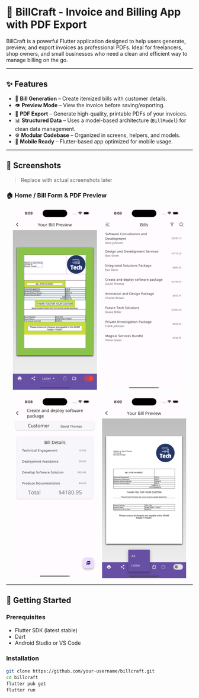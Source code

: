 # 💼 BillCraft - Invoice and Billing App with PDF Export

BillCraft is a powerful Flutter application designed to help users generate, preview, and export invoices as professional PDFs. Ideal for freelancers, shop owners, and small businesses who need a clean and efficient way to manage billing on the go.

---

## ✨ Features

- 🧾 **Bill Generation** – Create itemized bills with customer details.
- 👁️ **Preview Mode** – View the invoice before saving/exporting.
- 📄 **PDF Export** – Generate high-quality, printable PDFs of your invoices.
- 📊 **Structured Data** – Uses a model-based architecture (`BillModel`) for clean data management.
- ⚙️ **Modular Codebase** – Organized in screens, helpers, and models.
- 📱 **Mobile Ready** – Flutter-based app optimized for mobile usage.

---

## 📸 Screenshots

> Replace with actual screenshots later

### 🏠 Home / Bill Form & PDF Preview

<p align="center">
  <img src="assets/1.png" width="45%" style="margin-right: 10px;" />
  <img src="assets/2.png" width="45%" />
</p>

<p align="center">
  <img src="assets/3.png" width="45%" style="margin-right: 10px;" />
  <img src="assets/4.png" width="45%" />
</p>

---

## 🚀 Getting Started

### Prerequisites

- Flutter SDK (latest stable)
- Dart
- Android Studio or VS Code

### Installation

```bash
git clone https://github.com/your-username/billcraft.git
cd billcraft
flutter pub get
flutter run

